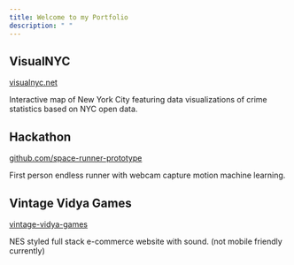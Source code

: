```yaml
---
title: Welcome to my Portfolio
description: " "
---
```


## VisualNYC

[visualnyc.net](http://www.visualnyc.net/)

Interactive map of New York City featuring data visualizations of crime statistics based on NYC open data.

## Hackathon

[github.com/space-runner-prototype](https://github.com/space-runner-prototype/space-runner)

First person endless runner with webcam capture motion machine learning.

## Vintage Vidya Games

[vintage-vidya-games](https://vintage-vidya-games.herokuapp.com/)

NES styled full stack e-commerce website with sound. (not mobile friendly currently)
